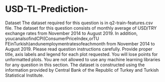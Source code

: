 # USD-TL-Prediction-

Dataset
The dataset required for this question is in q2-train-features.csv file. 
The dataset for this question consists of monthly average of USD/TRY exchange rates from November 2014 to August 2019. 
In addition, youcanalsofindCPI(ConsumerPriceIndex,orTU ̈FEinTurkish)andunemploymentratesofeachmonth 
from November 2014 to August 2019. Please read question instructions carefully. Provide proper title, axis 
labels and legend for each plot requested. You will lose points for unformatted plots. You are not allowed to use 
any machine learning libraries for any question in this section. The dataset is constructed using the information provided by Central Bank of the Republic of Turkey and Turkish Statistical Institute.
